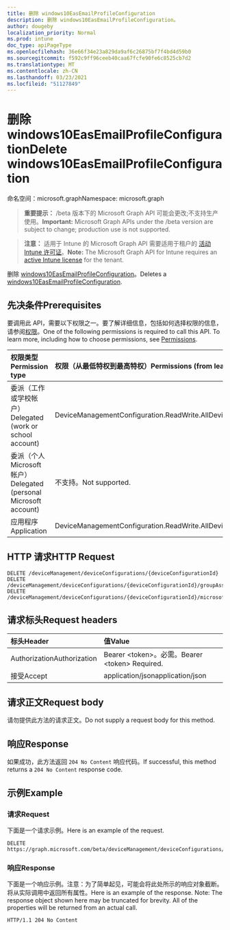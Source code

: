 ```yaml
---
title: 删除 windows10EasEmailProfileConfiguration
description: 删除 windows10EasEmailProfileConfiguration。
author: dougeby
localization_priority: Normal
ms.prod: intune
doc_type: apiPageType
ms.openlocfilehash: 36e66f34e23a829da9af6c26875bf7f4bd4d59b0
ms.sourcegitcommit: f592c9ff96ceeb40caa67fcfe90fe6c8525cb7d2
ms.translationtype: MT
ms.contentlocale: zh-CN
ms.lasthandoff: 03/23/2021
ms.locfileid: "51127849"
---
```

# <a name="delete-windows10easemailprofileconfiguration"></a><span data-ttu-id="dbef5-103">删除 windows10EasEmailProfileConfiguration</span><span class="sxs-lookup"><span data-stu-id="dbef5-103">Delete windows10EasEmailProfileConfiguration</span></span>

<span data-ttu-id="dbef5-104">命名空间：microsoft.graph</span><span class="sxs-lookup"><span data-stu-id="dbef5-104">Namespace: microsoft.graph</span></span>

> <span data-ttu-id="dbef5-105">**重要提示：** /beta 版本下的 Microsoft Graph API 可能会更改;不支持生产使用。</span><span class="sxs-lookup"><span data-stu-id="dbef5-105">**Important:** Microsoft Graph APIs under the /beta version are subject to change; production use is not supported.</span></span>

> <span data-ttu-id="dbef5-106">**注意：** 适用于 Intune 的 Microsoft Graph API 需要适用于租户的 [活动 Intune 许可证](https://go.microsoft.com/fwlink/?linkid=839381)。</span><span class="sxs-lookup"><span data-stu-id="dbef5-106">**Note:** The Microsoft Graph API for Intune requires an [active Intune license](https://go.microsoft.com/fwlink/?linkid=839381) for the tenant.</span></span>

<span data-ttu-id="dbef5-107">删除 [windows10EasEmailProfileConfiguration](../resources/intune-deviceconfig-windows10easemailprofileconfiguration.md)。</span><span class="sxs-lookup"><span data-stu-id="dbef5-107">Deletes a [windows10EasEmailProfileConfiguration](../resources/intune-deviceconfig-windows10easemailprofileconfiguration.md).</span></span>

## <a name="prerequisites"></a><span data-ttu-id="dbef5-108">先决条件</span><span class="sxs-lookup"><span data-stu-id="dbef5-108">Prerequisites</span></span>
<span data-ttu-id="dbef5-p101">要调用此 API，需要以下权限之一。要了解详细信息，包括如何选择权限的信息，请参阅[权限](/graph/permissions-reference)。</span><span class="sxs-lookup"><span data-stu-id="dbef5-p101">One of the following permissions is required to call this API. To learn more, including how to choose permissions, see [Permissions](/graph/permissions-reference).</span></span>

|<span data-ttu-id="dbef5-111">权限类型</span><span class="sxs-lookup"><span data-stu-id="dbef5-111">Permission type</span></span>|<span data-ttu-id="dbef5-112">权限（从最低特权到最高特权）</span><span class="sxs-lookup"><span data-stu-id="dbef5-112">Permissions (from least to most privileged)</span></span>|
|:---|:---|
|<span data-ttu-id="dbef5-113">委派（工作或学校帐户）</span><span class="sxs-lookup"><span data-stu-id="dbef5-113">Delegated (work or school account)</span></span>|<span data-ttu-id="dbef5-114">DeviceManagementConfiguration.ReadWrite.All</span><span class="sxs-lookup"><span data-stu-id="dbef5-114">DeviceManagementConfiguration.ReadWrite.All</span></span>|
|<span data-ttu-id="dbef5-115">委派（个人 Microsoft 帐户）</span><span class="sxs-lookup"><span data-stu-id="dbef5-115">Delegated (personal Microsoft account)</span></span>|<span data-ttu-id="dbef5-116">不支持。</span><span class="sxs-lookup"><span data-stu-id="dbef5-116">Not supported.</span></span>|
|<span data-ttu-id="dbef5-117">应用程序</span><span class="sxs-lookup"><span data-stu-id="dbef5-117">Application</span></span>|<span data-ttu-id="dbef5-118">DeviceManagementConfiguration.ReadWrite.All</span><span class="sxs-lookup"><span data-stu-id="dbef5-118">DeviceManagementConfiguration.ReadWrite.All</span></span>|

## <a name="http-request"></a><span data-ttu-id="dbef5-119">HTTP 请求</span><span class="sxs-lookup"><span data-stu-id="dbef5-119">HTTP Request</span></span>
<!-- {
  "blockType": "ignored"
}
-->
``` http
DELETE /deviceManagement/deviceConfigurations/{deviceConfigurationId}
DELETE /deviceManagement/deviceConfigurations/{deviceConfigurationId}/groupAssignments/{deviceConfigurationGroupAssignmentId}/deviceConfiguration
DELETE /deviceManagement/deviceConfigurations/{deviceConfigurationId}/microsoft.graph.windowsDomainJoinConfiguration/networkAccessConfigurations/{deviceConfigurationId}
```

## <a name="request-headers"></a><span data-ttu-id="dbef5-120">请求标头</span><span class="sxs-lookup"><span data-stu-id="dbef5-120">Request headers</span></span>
|<span data-ttu-id="dbef5-121">标头</span><span class="sxs-lookup"><span data-stu-id="dbef5-121">Header</span></span>|<span data-ttu-id="dbef5-122">值</span><span class="sxs-lookup"><span data-stu-id="dbef5-122">Value</span></span>|
|:---|:---|
|<span data-ttu-id="dbef5-123">Authorization</span><span class="sxs-lookup"><span data-stu-id="dbef5-123">Authorization</span></span>|<span data-ttu-id="dbef5-124">Bearer &lt;token&gt;。必需。</span><span class="sxs-lookup"><span data-stu-id="dbef5-124">Bearer &lt;token&gt; Required.</span></span>|
|<span data-ttu-id="dbef5-125">接受</span><span class="sxs-lookup"><span data-stu-id="dbef5-125">Accept</span></span>|<span data-ttu-id="dbef5-126">application/json</span><span class="sxs-lookup"><span data-stu-id="dbef5-126">application/json</span></span>|

## <a name="request-body"></a><span data-ttu-id="dbef5-127">请求正文</span><span class="sxs-lookup"><span data-stu-id="dbef5-127">Request body</span></span>
<span data-ttu-id="dbef5-128">请勿提供此方法的请求正文。</span><span class="sxs-lookup"><span data-stu-id="dbef5-128">Do not supply a request body for this method.</span></span>

## <a name="response"></a><span data-ttu-id="dbef5-129">响应</span><span class="sxs-lookup"><span data-stu-id="dbef5-129">Response</span></span>
<span data-ttu-id="dbef5-130">如果成功，此方法返回 `204 No Content` 响应代码。</span><span class="sxs-lookup"><span data-stu-id="dbef5-130">If successful, this method returns a `204 No Content` response code.</span></span>

## <a name="example"></a><span data-ttu-id="dbef5-131">示例</span><span class="sxs-lookup"><span data-stu-id="dbef5-131">Example</span></span>

### <a name="request"></a><span data-ttu-id="dbef5-132">请求</span><span class="sxs-lookup"><span data-stu-id="dbef5-132">Request</span></span>
<span data-ttu-id="dbef5-133">下面是一个请求示例。</span><span class="sxs-lookup"><span data-stu-id="dbef5-133">Here is an example of the request.</span></span>
``` http
DELETE https://graph.microsoft.com/beta/deviceManagement/deviceConfigurations/{deviceConfigurationId}
```

### <a name="response"></a><span data-ttu-id="dbef5-134">响应</span><span class="sxs-lookup"><span data-stu-id="dbef5-134">Response</span></span>
<span data-ttu-id="dbef5-p102">下面是一个响应示例。注意：为了简单起见，可能会将此处所示的响应对象截断。将从实际调用中返回所有属性。</span><span class="sxs-lookup"><span data-stu-id="dbef5-p102">Here is an example of the response. Note: The response object shown here may be truncated for brevity. All of the properties will be returned from an actual call.</span></span>
``` http
HTTP/1.1 204 No Content
```




